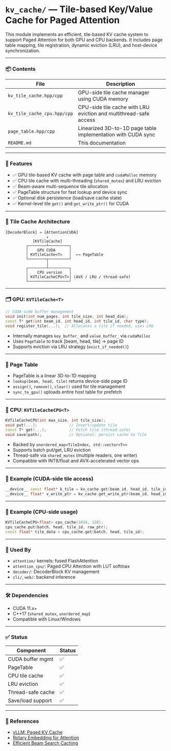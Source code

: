 # `kv_cache/` — Tile-based Key/Value Cache for Paged Attention

This module implements an efficient, tile-based KV cache system to support Paged Attention for both GPU and CPU backends. It includes page table mapping, tile registration, dynamic eviction (LRU), and host-device synchronization.

---

### 📦 Contents

| File                          | Description |
|-------------------------------|-------------|
| `kv_tile_cache.hpp/cpp`       | GPU-side tile cache manager using CUDA memory |
| `kv_tile_cache_cpu.hpp/cpp`   | CPU-side tile cache with LRU eviction and multithread-safe access |
| `page_table.hpp/cpp`          | Linearized 3D-to-1D page table implementation with CUDA sync |
| `README.md`                   | This documentation |

---

### 🚀 Features

- ✅ GPU tile-based KV cache with page table and `cudaMalloc` memory
- ✅ CPU tile cache with multi-threading (`shared_mutex`) and LRU eviction
- ✅ Beam-aware multi-sequence tile allocation
- ✅ PageTable structure for fast lookup and device sync
- ✅ Optional disk persistence (load/save cache state)
- ✅ Kernel-level tile `get()` and `get_write_ptr()` for CUDA

---

### 🧠 Tile Cache Architecture

```text
[DecoderBlock] → [AttentionCUDA]
                  ↓
            [KVTileCache]
         ┌────────┴─────────┐
         │    GPU CUDA      │
         │ KVTileCache<T>   │  ←→ PageTable
         └────────┬─────────┘
                  │
         ┌────────┴─────────┐
         │    CPU version   │
         │ KVTileCacheCPU<T>│ (AVX / LRU / thread-safe)
         └──────────────────┘
```

---

### 🗂️ GPU: `KVTileCache<T>`

```cpp
// CUDA-side buffer management
void init(int num_pages, int tile_size, int head_dim);
const T* get(int beam_id, int head_id, int tile_id, char type);
void register_tile(...);  // Allocates a tile if needed, uses LRU
```

- Internally manages `key_buffer_` and `value_buffer_` via `cudaMalloc`
- Uses `PageTable` to track [beam, head, tile] → page ID
- Supports eviction via LRU strategy (`evict_if_needed()`)

---

### 🧩 Page Table

- PageTable is a linear 3D-to-1D mapping
- `lookup(beam, head, tile)` returns device-side page ID
- `assign()`, `remove()`, `clear()` used for tile management
- `sync_to_gpu()` uploads entire host table for prefetch

---

### 🧩 CPU: `KVTileCacheCPU<T>`

```cpp
KVTileCacheCPU(int max_size, int tile_size);
void put(...);              // Insert/update tile
const T* get(...);          // Fetch tile (thread-safe)
void save(path);            // Optional: persist cache to file
```

- Backed by `unordered_map<TileIndex, std::vector<T>>`
- Supports batch put/get, LRU eviction
- Thread-safe via `shared_mutex` (multiple readers, one writer)
- Compatible with INT8/float and AVX-accelerated vector ops

---

### 📄 Example (CUDA-side tile access)

```cpp
__device__ const float* k_tile = kv_cache.get(beam_id, head_id, tile_id, 'k');
__device__ float* v_write_ptr = kv_cache.get_write_ptr(beam_id, head_id, tile_id, 'v');
```

---

### 📄 Example (CPU-side usage)

```cpp
KVTileCacheCPU<float> cpu_cache(1024, 128);
cpu_cache.put(batch, head, tile_id, raw_ptr);
const float* tile_data = cpu_cache.get(batch, head, tile_id);
```

---

### 📂 Used By

- `attention/` kernels: fused FlashAttention
- `attention_cpu/`: Paged CPU Attention with LUT softmax
- `decoder/`: DecoderBlock KV management
- `cli/`, `web/`: backend inference

---

### 🛠️ Dependencies

- CUDA 11.x+
- C++17 (`shared_mutex`, `unordered_map`)
- Compatible with Linux/Windows

---

### ✅ Status

| Component      | Status |
|----------------|--------|
| CUDA buffer mgmt  | ✅ |
| PageTable        | ✅ |
| CPU tile cache   | ✅ |
| LRU eviction     | ✅ |
| Thread-safe cache| ✅ |
| Save/load support| ✅ |

---

### 📘 References

- [vLLM: Paged KV Cache](https://github.com/vllm-project/vllm)
- [Rotary Embedding for Attention](https://arxiv.org/abs/2104.09864)
- [Efficient Beam Search Caching](https://arxiv.org/abs/2209.10655)
